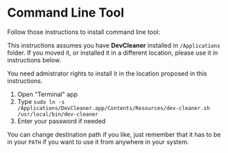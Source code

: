 #  Command Line Tool

Follow those instructions to install command line tool:

This instructions assumes you have **DevCleaner** installed in `/Applications` folder. If you moved it, or installed it in a different location, please use it in instructions below.

You need admistrator rights to install it in the location proposed in this instructions.

1. Open "Terminal" app
2. Type `sudo ln -s /Applications/DevCleaner.app/Contents/Resources/dev-cleaner.sh /usr/local/bin/dev-cleaner`
3. Enter your password if needed

You can change destination path if you like, just remember that it has to be in your `PATH` if you want to use it from anywhere in your system.
